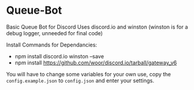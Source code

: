 # Queue-Bot
Basic Queue Bot for Discord
Uses discord.io and winston (winston is for a debug logger, unneeded for final code)

Install Commands for Dependancies:
- npm install discord.io winston –save
- npm install https://github.com/woor/discord.io/tarball/gateway_v6

You will have to change some variables for your own use, copy the `config.example.json` to `config.json` and enter your settings.
